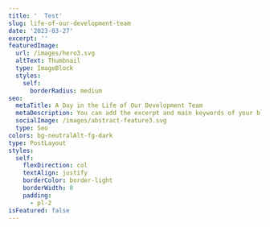 ```yaml
---
title: '  Test'
slug: life-of-our-development-team
date: '2023-03-27'
excerpt: ''
featuredImage:
  url: /images/hero3.svg
  altText: Thumbnail
  type: ImageBlock
  styles:
    self:
      borderRadius: medium
seo:
  metaTitle: A Day in the Life of Our Development Team
  metaDescription: You can add the excerpt and main keywords of your blog post here.
  socialImage: /images/abstract-feature3.svg
  type: Seo
colors: bg-neutralAlt-fg-dark
type: PostLayout
styles:
  self:
    flexDirection: col
    textAlign: justify
    borderColor: border-light
    borderWidth: 8
    padding:
      - pl-2
isFeatured: false
---
```

